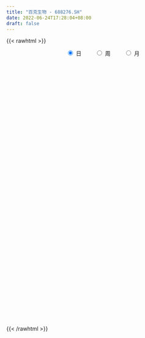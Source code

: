 ```yaml
---
title: "百克生物 - 688276.SH"
date: 2022-06-24T17:28:04+08:00
draft: false
---
```

{{< rawhtml >}}
    <div style="text-align: center">
        <label style="padding: 1rem;"><input style="margin-right: .5rem" type="radio" name="period" value="D" checked onclick="period_change(this)">日</label>
        <label style="padding: 1rem;"><input style="margin-right: .5rem" type="radio" name="period" value="W" onclick="period_change(this)">周</label>
        <label style="padding: 1rem;"><input style="margin-right: .5rem" type="radio" name="period" value="M" onclick="period_change(this)">月</label>
    </div>
    <div id="chart" style="height: 700px;"></div> 
    <script type="text/javascript">
        const D_v = [207761.61,103173.17,51228.59,49505.04,24449.91,21661.77,33142.34,27425.76,19321.59,14333.62,13793.31,13835.79,25816.88,24213.06,12876.82,10328.19,7645.28,7571.08,12634.17,14945.52,12043.13,16691.61,14083.29,11111.47,19285.52,17592.67,10675.66,12221.89,9344.78,27330.89,12806.73,6476.22,8851.73,4642.43,5265.2,5648.97,17218.19,7950.07,7808.21,12039.36,13922.9,15813.57,8059.63,8454.41,6798.76,9823.54,13801.17,8086.82,8380.32,3467.8,7817.47,20322.39,8074.68,7268.54,11537.67,8268.6,11498.23,10374.38,18138.06,11348.06,6449.45,7006.86,7977.11,3750.51,7530.0,8042.67,5728.64,12489.19,9773.07,9553.59,4419.19,4944.52,7289.68,15280.38,4249.83,3547.24,7276.37,5207.59,6344.09,10072.22,10651.57,7963.58,15852.82,9793.09,21305.57,15732.84,6557.85,18174.09,9276.92,10336.54,9725.27,18430.97,8081.88,7345.73,16525.16,13790.74,9165.84,6716.07,5205.96,26633.25,14359.49,7280.72,10641.22,13087.4,9414.05,10611.27,14169.03,8936.43,6034.57,14791.8,9798.75,11700.11,9910.78,4411.19,3090.4,3834.38,9173.99,8946.52,5765.78,4770.79,3287.75,2855.09,5857.5,5590.6,13391.43,7589.15,9215.15,4656.45,7871.49,6788.06,6757.89,5932.89,8239.84,8865.32,6724.93,8199.77,6040.6,9537.79,6355.79,5940.39,7948.58,10270.95,10584.86,5790.51,6818.23,4054.54,4713.79,4075.49,8291.59,5825.16,4817.92,6055.32,8147.66,4660.66,4792.03,4505.66,3987.5,3941.14,6576.99,4248.82,6944.6,10233.17,13828.88,8561.74,4237.13,6436.86,6547.82,17525.81,11533.93,8868.56,7685.53,11832.82,14268.71,8946.67,9468.41,9701.79,20969.6,11867.29,20541.15,14512.43,11510.6,21342.86,8332.09,6606.55,4617.54,7115.2,7681.62,6715.08,5908.06,10772.68,8467.55,4842.77,6714.81,10689.61,6624.85,2833.54,3659.9,3046.97,3414.43,4711.89,5698.32,10778.12,8224.76,6645.42,10588.91,7439.2,10105.82,5434.16,2883.12,3248.98,6849.99,4052.41,8401.42,3907.42,3121.99,2601.79,3223.88,24149.16,43083.27,32823.5,15377.24,18182.54,8337.9,16275.12,10045.27,9073.8,11342.55,27369.43,13070.66,10587.66,8988.81,9472.43,6884.16,10960.67,18315.65,33760.25,20473.25,25669.42,24265.87,14591.75,15276.64,14470.56]
const D_histogram = [0.0,-0.6828490028,-1.5559546432,-1.7395632829,-1.8552192453,-1.9122488996,-2.2583129341,-2.2555374675,-1.7266251016,-1.5011901419,-1.4526670926,-1.2538856693,-0.579838227,0.2272574256,0.6773338197,0.8063859702,0.6949908216,0.6400836282,0.4133176759,0.051488796,-0.4086916045,-0.9207781642,-1.4862332133,-1.8447016761,-1.4097096544,-1.0145432136,-0.7074139686,-0.2427617323,-0.0554551758,-0.270570631,-0.2314361194,-0.1448712188,0.163772851,0.3933951205,0.5152437092,0.6851480849,0.4190465181,0.2225965873,0.2168018171,0.1816204876,-0.1392218191,0.0998032842,0.3438566658,0.5532335621,0.69545391,0.9511909012,1.1642246109,1.1643639563,1.0494639418,0.9094868048,0.9728459153,1.3770081316,1.5926532309,1.4907719539,1.7036319734,1.905356823,2.1387917577,2.1452465857,2.0412211015,1.5368976781,1.178581338,0.6579280004,0.3944471403,0.2342324772,0.1753258687,0.1800528582,-0.0057376091,0.4295240439,0.4586974712,0.4120100476,0.2312145138,0.0199855954,-0.397125719,-0.9881560601,-1.3167268649,-1.4765222215,-1.6694000541,-1.7816672672,-1.8653721247,-1.9257260269,-1.9511274994,-1.9660736341,-2.1051336088,-2.0373965306,-1.8306540203,-1.6098213218,-1.3076542164,-1.2137041533,-0.9977867601,-0.9097492473,-0.6778532289,-0.207494911,0.0964961952,0.3789732848,0.8448069535,1.2913678653,1.697581707,1.8172178979,1.8323351046,1.4566084333,1.3660168925,1.2253962907,1.3068859698,1.3020831787,1.1881475139,1.0977806982,1.18651836,1.0406491769,0.9074465686,0.9702542656,0.8249434501,0.593853978,0.5131282058,0.3995217087,0.298430832,0.220652673,-0.0686827683,-0.2551232916,-0.4720154211,-0.6304543479,-0.7986729205,-0.7415734361,-0.809395317,-0.9571353219,-1.0997296371,-1.0191570838,-0.7897597392,-0.6285551276,-0.4807343392,-0.3588045942,-0.3084546016,-0.2538516796,-0.3079951049,-0.1325589328,-0.0895172536,0.1416294355,0.1993536163,0.2342442937,0.210978975,0.1271124584,-0.0455141995,-0.3335439606,-0.7067648895,-0.9054370434,-1.0798680354,-1.0717848387,-1.1291665462,-1.032460283,-0.8540163374,-0.7485349713,-0.5841185528,-0.5157712391,-0.5553560525,-0.4856657164,-0.3098250577,-0.1774332226,-0.0545593487,0.1160205558,0.2511356171,0.2600019858,0.4203388525,0.4326786827,0.6467377611,0.7562787694,0.8075219058,0.7883421845,0.7791146126,0.9031063243,0.8493211408,0.6690381611,0.4588761533,0.4001400538,0.3612624502,0.2415962626,-0.0570012858,-0.3243313226,-0.1259029826,0.1054498128,0.4548371634,0.6622957538,0.8079782705,0.9029095701,0.8792245413,0.7887270698,0.6880171607,0.6560933268,0.6061964455,0.5373339661,0.4615221159,0.384276815,0.1095572488,-0.131194067,-0.3013590735,-0.6391220533,-0.7468719778,-0.8198897989,-0.7901369575,-0.7365715718,-0.7304750925,-0.8300052643,-0.9171551051,-1.1098634818,-1.1148714395,-1.0581411187,-1.0034817488,-0.704362425,-0.294175055,-0.0783498998,0.079822292,0.2597555147,0.3762951508,0.4716611274,0.4749294745,0.4575096175,0.4180587426,0.373572612,0.321029303,0.6789970887,1.2739524411,1.1741468938,1.0785855249,0.8069933299,0.6084977731,0.5548192544,0.4709287065,0.3471754711,0.3496374149,0.6408809249,0.7192365695,0.6667077027,0.5314625181,0.42874654,0.3348721636,0.1913469131,0.2784216476,0.5775849413,0.6940155013,0.9141419699,1.0535375531,1.0388120437,0.9443978144,0.8519727168]
const D_fast = [0.0,-0.8535612536,-2.1156555547,-2.7341550152,-3.3136157888,-3.848707668,-4.7593499361,-5.3204588364,-5.2232027459,-5.3730653217,-5.6877090455,-5.8023990395,-5.273311154,-4.409401145,-3.7899912959,-3.4593426529,-3.3969900961,-3.2918763824,-3.4153129158,-3.7642695967,-4.3266228984,-5.0689039991,-6.0059173515,-6.8255612333,-6.7429966252,-6.6014659878,-6.471190235,-6.0672284317,-5.8937856692,-6.1765437822,-6.1952683005,-6.1449212045,-5.7953339219,-5.4673628723,-5.2167033563,-4.8755119594,-5.0368518967,-5.1776526806,-5.1292469965,-5.1190232041,-5.4746709656,-5.2106950413,-4.8806774932,-4.5329922064,-4.216908381,-3.7233736644,-3.219283802,-2.9280534676,-2.7805874966,-2.6931929325,-2.3866223431,-1.6382080939,-1.0243996868,-0.7535879754,-0.1148199625,0.5632440928,1.3313769669,1.8741434414,2.2804232325,2.1603242287,2.096653223,1.7404818856,1.5756128106,1.4739562668,1.4588811254,1.5086213295,1.32139646,1.8640391239,2.007886919,2.0642020073,1.941210102,1.7349775825,1.2185848383,0.3805154821,-0.2772370388,-0.8061629508,-1.416390797,-1.9740748269,-2.5241227156,-3.0659081245,-3.5790914719,-4.0855560151,-4.750899392,-5.1925114464,-5.4434324412,-5.6250550732,-5.6498015218,-5.8592774971,-5.8928067939,-6.0322065929,-5.9697738817,-5.5512892916,-5.2231741366,-4.8459537258,-4.1689183187,-3.3995154406,-2.5689061721,-1.9949655068,-1.5217645239,-1.5333390869,-1.2824264045,-1.1166979337,-0.7084867621,-0.3877687586,-0.2046675449,-0.0205891861,0.3647780658,0.479071177,0.5727302107,0.8781014741,0.9390265212,0.8564005436,0.9039568228,0.8902307529,0.8637475842,0.8411325935,0.5346264601,0.2844051139,-0.0504908709,-0.3665433847,-0.7344301874,-0.862724062,-1.1328947722,-1.5199186075,-1.937445332,-2.1116620497,-2.0797046399,-2.0756388101,-2.0480016066,-2.0157730101,-2.0425366679,-2.0513966658,-2.1825388673,-2.0402424284,-2.0195800626,-1.7530260146,-1.6454634298,-1.552011679,-1.5225322539,-1.5746206559,-1.7586258637,-2.1300416149,-2.6799537663,-3.1049851809,-3.5493831819,-3.8092461947,-4.1489195388,-4.3103283464,-4.3453884851,-4.4270408618,-4.4086540816,-4.4692495776,-4.6476734041,-4.6993994972,-4.6010151029,-4.5129815734,-4.4037475367,-4.2041624933,-4.0062635277,-3.9323966626,-3.6669750827,-3.5464655818,-3.1707220631,-2.8721113625,-2.6189877497,-2.4410819248,-2.2555308435,-1.9057625508,-1.7472174491,-1.7602408886,-1.8556838581,-1.814384944,-1.7629469351,-1.822214057,-2.1350619269,-2.4834747944,-2.3165222,-2.0588069515,-1.59571031,-1.2226777811,-0.8750006968,-0.5543420046,-0.3582208982,-0.2515366022,-0.1802422211,-0.0481427233,0.0535095068,0.1189805189,0.1585491977,0.1773731005,-0.0699571535,-0.343506986,-0.5890117609,-1.086555254,-1.381023173,-1.6590134438,-1.8267948418,-1.9573723491,-2.1338946429,-2.4409261307,-2.7573647478,-3.2275389949,-3.5112648125,-3.7190697714,-3.9152808387,-3.7922521212,-3.4556085149,-3.2593708346,-3.0812430699,-2.8363709685,-2.6257575447,-2.4124762863,-2.2904755705,-2.1935180232,-2.1284542124,-2.0795471901,-2.0518331733,-1.5241161154,-0.6106726528,-0.4169414766,-0.2428564642,-0.3127003267,-0.3590714404,-0.2740451454,-0.2402035167,-0.2771628843,-0.1872915868,0.2641721545,0.5223369414,0.6364850003,0.6341054452,0.6385761021,0.6284197667,0.5327312444,0.6894113908,1.1329709198,1.4229053552,1.8715673162,2.2743472877,2.5193247892,2.6610100136,2.7815780952]
const D_slow = [0.0,-0.1707122507,-0.5597009115,-0.9945917322,-1.4583965436,-1.9364587685,-2.501037002,-3.0649213689,-3.4965776443,-3.8718751798,-4.2350419529,-4.5485133702,-4.693472927,-4.6366585706,-4.4673251156,-4.2657286231,-4.0919809177,-3.9319600106,-3.8286305917,-3.8157583927,-3.9179312938,-4.1481258349,-4.5196841382,-4.9808595572,-5.3332869708,-5.5869227742,-5.7637762664,-5.8244666995,-5.8383304934,-5.9059731512,-5.963832181,-6.0000499857,-5.959106773,-5.8607579928,-5.7319470655,-5.5606600443,-5.4558984148,-5.4002492679,-5.3460488137,-5.3006436918,-5.3354491465,-5.3104983255,-5.224534159,-5.0862257685,-4.912362291,-4.6745645657,-4.3835084129,-4.0924174239,-3.8300514384,-3.6026797372,-3.3594682584,-3.0152162255,-2.6170529178,-2.2443599293,-1.8184519359,-1.3421127302,-0.8074147908,-0.2711031443,0.239202131,0.6234265506,0.9180718851,1.0825538852,1.1811656702,1.2397237896,1.2835552567,1.3285684713,1.327134069,1.43451508,1.5491894478,1.6521919597,1.7099955882,1.714991987,1.6157105573,1.3686715422,1.039489826,0.6703592707,0.2530092571,-0.1924075597,-0.6587505909,-1.1401820976,-1.6279639724,-2.119482381,-2.6457657832,-3.1551149158,-3.6127784209,-4.0152337514,-4.3421473055,-4.6455733438,-4.8950200338,-5.1224573456,-5.2919206528,-5.3437943806,-5.3196703318,-5.2249270106,-5.0137252722,-4.6908833059,-4.2664878791,-3.8121834047,-3.3540996285,-2.9899475202,-2.6484432971,-2.3420942244,-2.0153727319,-1.6898519372,-1.3928150588,-1.1183698842,-0.8217402942,-0.561578,-0.3347163578,-0.0921527915,0.1140830711,0.2625465656,0.390828617,0.4907090442,0.5653167522,0.6204799205,0.6033092284,0.5395284055,0.4215245502,0.2639109633,0.0642427331,-0.1211506259,-0.3234994552,-0.5627832856,-0.8377156949,-1.0925049659,-1.2899449007,-1.4470836826,-1.5672672674,-1.6569684159,-1.7340820663,-1.7975449862,-1.8745437624,-1.9076834956,-1.930062809,-1.8946554501,-1.8448170461,-1.7862559727,-1.7335112289,-1.7017331143,-1.7131116642,-1.7964976543,-1.9731888767,-2.1995481376,-2.4695151464,-2.7374613561,-3.0197529926,-3.2778680634,-3.4913721477,-3.6785058905,-3.8245355287,-3.9534783385,-4.0923173516,-4.2137337807,-4.2911900452,-4.3355483508,-4.349188188,-4.3201830491,-4.2573991448,-4.1923986483,-4.0873139352,-3.9791442645,-3.8174598242,-3.6283901319,-3.4265096555,-3.2294241093,-3.0346454562,-2.8088688751,-2.5965385899,-2.4292790496,-2.3145600113,-2.2145249979,-2.1242093853,-2.0638103197,-2.0780606411,-2.1591434718,-2.1906192174,-2.1642567642,-2.0505474734,-1.8849735349,-1.6829789673,-1.4572515748,-1.2374454394,-1.040263672,-0.8682593818,-0.7042360501,-0.5526869387,-0.4183534472,-0.3029729182,-0.2069037145,-0.1795144023,-0.212312919,-0.2876526874,-0.4474332007,-0.6341511952,-0.8391236449,-1.0366578843,-1.2208007772,-1.4034195504,-1.6109208664,-1.8402096427,-2.1176755132,-2.396393373,-2.6609286527,-2.9117990899,-3.0878896962,-3.1614334599,-3.1810209349,-3.1610653619,-3.0961264832,-3.0020526955,-2.8841374137,-2.765405045,-2.6510276407,-2.546512955,-2.453119802,-2.3728624763,-2.2031132041,-1.8846250938,-1.5910883704,-1.3214419892,-1.1196936567,-0.9675692134,-0.8288643998,-0.7111322232,-0.6243383554,-0.5369290017,-0.3767087705,-0.1968996281,-0.0302227024,0.1026429271,0.2098295621,0.293547603,0.3413843313,0.4109897432,0.5553859785,0.7288898539,0.9574253463,1.2208097346,1.4805127455,1.7166121991,1.9296053783]
const D_data = [['2021-06-25', 120.0, 118.5, 110.0, 135.88],['2021-06-28', 108.55, 107.8, 103.0, 115.86],['2021-06-29', 109.0, 100.24, 100.24, 110.26],['2021-06-30', 100.05, 104.58, 100.01, 110.24],['2021-07-01', 103.01, 103.0, 98.8, 106.59],['2021-07-02', 103.03, 101.51, 100.0, 107.0],['2021-07-05', 101.32, 94.8, 90.5, 102.48],['2021-07-06', 94.65, 96.03, 91.81, 99.5],['2021-07-07', 96.88, 102.0, 94.01, 102.91],['2021-07-08', 100.07, 98.42, 98.3, 104.65],['2021-07-09', 97.0, 95.18, 95.0, 99.33],['2021-07-12', 94.99, 96.02, 91.81, 98.46],['2021-07-13', 95.56, 102.95, 94.11, 104.6],['2021-07-14', 102.6, 107.83, 101.28, 109.5],['2021-07-15', 107.79, 106.48, 102.98, 109.8],['2021-07-16', 104.62, 104.0, 101.74, 106.29],['2021-07-19', 104.18, 101.04, 101.0, 105.99],['2021-07-20', 101.98, 101.26, 100.05, 103.86],['2021-07-21', 101.34, 98.21, 95.65, 101.99],['2021-07-22', 98.08, 94.56, 93.38, 98.08],['2021-07-23', 93.17, 90.4, 89.2, 95.33],['2021-07-26', 89.87, 86.0, 83.0, 92.2],['2021-07-27', 85.7, 80.82, 80.0, 87.42],['2021-07-28', 80.0, 78.89, 77.0, 81.63],['2021-07-29', 80.47, 87.0, 80.47, 89.97],['2021-07-30', 87.33, 87.0, 81.47, 88.0],['2021-08-02', 86.92, 86.3, 84.1, 88.5],['2021-08-03', 85.0, 89.16, 85.0, 93.5],['2021-08-04', 87.4, 86.5, 85.16, 88.45],['2021-08-05', 84.2, 80.41, 79.31, 85.9],['2021-08-06', 80.21, 82.07, 78.11, 82.75],['2021-08-09', 82.27, 82.0, 80.15, 82.3],['2021-08-10', 82.78, 85.01, 82.3, 85.63],['2021-08-11', 84.01, 84.86, 82.58, 85.16],['2021-08-12', 85.18, 84.0, 83.0, 85.66],['2021-08-13', 84.05, 85.07, 83.35, 85.6],['2021-08-16', 85.38, 79.0, 78.87, 85.86],['2021-08-17', 79.6, 78.1, 78.1, 80.77],['2021-08-18', 79.43, 79.35, 77.1, 79.6],['2021-08-19', 79.01, 78.27, 77.75, 79.68],['2021-08-20', 78.74, 72.98, 72.5, 78.74],['2021-08-23', 72.87, 79.0, 72.6, 79.89],['2021-08-24', 79.38, 79.8, 78.0, 80.28],['2021-08-25', 79.02, 80.22, 77.03, 80.95],['2021-08-26', 79.01, 80.12, 78.15, 80.8],['2021-08-27', 79.0, 82.6, 78.87, 83.28],['2021-08-30', 82.6, 83.54, 82.58, 87.8],['2021-08-31', 83.49, 81.78, 81.0, 87.5],['2021-09-01', 81.78, 80.35, 77.07, 82.66],['2021-09-02', 78.73, 79.6, 78.73, 80.66],['2021-09-03', 79.24, 82.2, 78.14, 82.99],['2021-09-06', 82.2, 88.23, 81.5, 89.22],['2021-09-07', 87.8, 88.34, 87.66, 90.43],['2021-09-08', 88.36, 85.56, 85.05, 88.93],['2021-09-09', 85.42, 90.8, 84.55, 91.99],['2021-09-10', 89.82, 93.01, 89.82, 95.02],['2021-09-13', 92.36, 96.06, 92.36, 96.47],['2021-09-14', 96.06, 95.51, 93.36, 96.68],['2021-09-15', 95.5, 95.54, 93.82, 103.2],['2021-09-16', 95.43, 90.37, 88.89, 95.43],['2021-09-17', 91.08, 91.06, 87.11, 92.35],['2021-09-22', 90.05, 87.52, 86.9, 91.5],['2021-09-23', 87.45, 89.2, 87.45, 93.0],['2021-09-24', 89.0, 89.77, 87.89, 89.98],['2021-09-27', 90.53, 90.79, 88.17, 92.89],['2021-09-28', 89.9, 91.77, 89.0, 94.89],['2021-09-29', 91.0, 89.15, 89.0, 92.53],['2021-09-30', 89.61, 97.98, 89.61, 99.51],['2021-10-08', 96.01, 94.72, 93.66, 103.18],['2021-10-11', 95.36, 94.3, 92.72, 96.57],['2021-10-12', 94.2, 92.5, 92.25, 94.34],['2021-10-13', 92.01, 91.4, 90.1, 93.49],['2021-10-14', 91.68, 87.2, 87.0, 91.98],['2021-10-15', 87.77, 81.94, 80.66, 87.77],['2021-10-18', 80.86, 81.98, 79.09, 82.68],['2021-10-19', 81.5, 81.77, 80.58, 83.02],['2021-10-20', 83.5, 79.2, 78.68, 83.5],['2021-10-21', 79.96, 78.0, 77.38, 79.96],['2021-10-22', 78.43, 76.3, 76.0, 78.9],['2021-10-25', 76.2, 74.55, 73.68, 76.97],['2021-10-26', 75.0, 73.0, 72.63, 75.49],['2021-10-27', 73.49, 71.18, 70.51, 73.49],['2021-10-28', 71.13, 67.23, 65.58, 71.13],['2021-10-29', 66.99, 67.55, 65.68, 68.0],['2021-11-01', 67.54, 68.0, 64.66, 68.58],['2021-11-02', 68.49, 67.41, 66.51, 69.16],['2021-11-03', 67.77, 68.08, 67.01, 70.0],['2021-11-04', 67.87, 64.89, 64.05, 68.8],['2021-11-05', 64.9, 65.69, 64.14, 66.59],['2021-11-08', 65.69, 63.43, 62.6, 65.71],['2021-11-09', 63.43, 64.72, 63.43, 65.69],['2021-11-10', 64.93, 68.5, 63.78, 68.88],['2021-11-11', 68.48, 67.71, 67.5, 68.93],['2021-11-12', 67.71, 68.47, 66.2, 69.0],['2021-11-15', 69.98, 72.56, 68.19, 73.8],['2021-11-16', 72.56, 74.96, 72.56, 76.8],['2021-11-17', 75.27, 77.33, 75.07, 77.53],['2021-11-18', 77.0, 76.0, 75.69, 79.0],['2021-11-19', 76.44, 76.01, 75.05, 76.9],['2021-11-22', 75.88, 71.0, 70.98, 76.96],['2021-11-23', 70.87, 74.04, 70.51, 75.56],['2021-11-24', 74.8, 73.47, 72.69, 75.0],['2021-11-25', 73.12, 76.8, 73.0, 77.6],['2021-11-26', 75.0, 76.71, 74.01, 78.0],['2021-11-29', 75.98, 75.8, 75.01, 79.78],['2021-11-30', 75.4, 76.28, 74.24, 76.88],['2021-12-01', 78.0, 79.3, 75.31, 79.88],['2021-12-02', 79.32, 77.0, 76.73, 79.32],['2021-12-03', 75.77, 77.12, 75.51, 77.64],['2021-12-06', 77.84, 80.11, 77.5, 83.0],['2021-12-07', 80.5, 78.0, 77.35, 82.19],['2021-12-08', 78.0, 76.5, 76.2, 79.54],['2021-12-09', 76.9, 78.03, 76.38, 78.5],['2021-12-10', 78.08, 77.52, 77.1, 78.87],['2021-12-13', 77.55, 77.45, 76.53, 78.6],['2021-12-14', 77.46, 77.55, 76.4, 78.58],['2021-12-15', 78.78, 74.05, 73.5, 78.78],['2021-12-16', 74.61, 74.0, 71.0, 75.2],['2021-12-17', 74.5, 72.3, 71.78, 74.72],['2021-12-20', 71.6, 71.62, 70.27, 72.6],['2021-12-21', 70.95, 70.06, 70.0, 71.78],['2021-12-22', 70.71, 71.96, 70.15, 72.3],['2021-12-23', 71.51, 69.71, 69.1, 72.3],['2021-12-24', 69.75, 67.35, 67.03, 69.9],['2021-12-27', 66.1, 65.7, 64.88, 67.76],['2021-12-28', 65.31, 67.34, 65.0, 68.7],['2021-12-29', 64.91, 69.15, 64.91, 71.17],['2021-12-30', 69.98, 68.59, 68.07, 69.98],['2021-12-31', 68.45, 68.6, 68.27, 70.86],['2022-01-04', 67.99, 68.44, 67.9, 70.2],['2022-01-05', 68.06, 67.5, 66.8, 68.11],['2022-01-06', 67.48, 67.36, 65.84, 67.61],['2022-01-07', 66.81, 65.51, 65.37, 67.22],['2022-01-10', 65.88, 68.27, 65.23, 68.8],['2022-01-11', 67.52, 66.84, 66.0, 68.13],['2022-01-12', 67.97, 69.69, 67.16, 69.7],['2022-01-13', 70.6, 68.17, 67.85, 70.6],['2022-01-14', 67.62, 68.05, 65.52, 68.68],['2022-01-17', 67.41, 67.28, 66.2, 68.35],['2022-01-18', 67.66, 66.12, 65.67, 67.66],['2022-01-19', 65.51, 64.1, 64.0, 66.6],['2022-01-20', 64.1, 61.0, 60.0, 64.1],['2022-01-21', 61.0, 57.45, 56.31, 61.0],['2022-01-24', 57.28, 57.14, 55.98, 58.85],['2022-01-25', 57.0, 55.3, 54.72, 57.7],['2022-01-26', 55.3, 55.9, 54.34, 56.19],['2022-01-27', 55.55, 53.65, 53.54, 56.2],['2022-01-28', 54.87, 54.37, 53.48, 55.19],['2022-02-07', 54.5, 54.9, 52.02, 55.29],['2022-02-08', 54.9, 53.6, 52.7, 54.91],['2022-02-09', 53.6, 54.0, 52.68, 54.3],['2022-02-10', 54.33, 52.43, 52.25, 54.33],['2022-02-11', 52.0, 50.15, 49.65, 52.25],['2022-02-14', 50.0, 50.59, 49.03, 51.7],['2022-02-15', 50.97, 51.66, 50.12, 51.8],['2022-02-16', 51.66, 51.14, 51.01, 52.2],['2022-02-17', 51.0, 51.0, 50.61, 51.47],['2022-02-18', 51.48, 51.8, 50.18, 51.8],['2022-02-21', 50.97, 51.72, 50.3, 53.12],['2022-02-22', 51.0, 50.13, 50.05, 51.88],['2022-02-23', 50.13, 52.17, 50.13, 52.8],['2022-02-24', 52.95, 50.55, 50.09, 52.95],['2022-02-25', 50.62, 53.57, 50.62, 54.97],['2022-02-28', 53.33, 53.17, 52.98, 54.66],['2022-03-01', 53.1, 53.0, 52.3, 54.01],['2022-03-02', 53.2, 52.37, 51.3, 53.2],['2022-03-03', 52.88, 52.6, 51.85, 52.89],['2022-03-04', 52.08, 54.84, 52.08, 56.98],['2022-03-07', 54.99, 53.12, 52.5, 55.29],['2022-03-08', 53.08, 51.15, 51.0, 54.2],['2022-03-09', 51.5, 49.83, 48.85, 51.5],['2022-03-10', 51.1, 51.02, 49.74, 51.75],['2022-03-11', 50.96, 51.0, 49.48, 52.97],['2022-03-14', 51.0, 49.5, 49.08, 51.01],['2022-03-15', 49.93, 45.9, 45.71, 49.93],['2022-03-16', 45.96, 44.3, 42.63, 46.32],['2022-03-17', 44.31, 49.46, 44.31, 50.0],['2022-03-18', 49.75, 50.72, 48.26, 50.98],['2022-03-21', 50.2, 53.7, 50.15, 57.27],['2022-03-22', 54.77, 53.6, 53.03, 55.55],['2022-03-23', 53.2, 54.12, 52.66, 55.45],['2022-03-24', 54.12, 54.6, 53.05, 56.2],['2022-03-25', 54.32, 53.83, 53.7, 55.98],['2022-03-28', 53.83, 53.19, 52.18, 54.99],['2022-03-29', 53.8, 53.0, 52.3, 53.95],['2022-03-30', 53.84, 53.93, 52.53, 55.42],['2022-03-31', 53.0, 53.9, 53.0, 55.32],['2022-04-01', 53.21, 53.73, 51.91, 54.5],['2022-04-06', 53.51, 53.6, 52.2, 54.42],['2022-04-07', 55.97, 53.47, 52.88, 56.47],['2022-04-08', 52.95, 50.21, 50.2, 53.47],['2022-04-11', 49.82, 49.2, 48.99, 50.96],['2022-04-12', 48.99, 48.76, 46.7, 49.58],['2022-04-13', 47.9, 44.85, 44.8, 48.66],['2022-04-14', 44.7, 45.89, 44.32, 46.22],['2022-04-15', 45.89, 45.1, 44.54, 45.89],['2022-04-18', 45.01, 45.49, 43.9, 46.34],['2022-04-19', 45.29, 45.24, 44.8, 46.22],['2022-04-20', 44.89, 44.03, 43.91, 45.08],['2022-04-21', 44.05, 41.61, 41.6, 44.05],['2022-04-22', 41.22, 40.31, 40.0, 41.78],['2022-04-25', 39.5, 37.13, 36.64, 40.3],['2022-04-26', 37.23, 37.73, 37.0, 38.88],['2022-04-27', 37.16, 37.41, 35.8, 37.54],['2022-04-28', 36.9, 36.46, 34.85, 36.96],['2022-04-29', 36.46, 39.37, 36.46, 39.8],['2022-05-05', 39.2, 41.84, 39.0, 42.77],['2022-05-06', 41.09, 40.5, 40.11, 41.22],['2022-05-09', 41.6, 40.34, 39.2, 41.6],['2022-05-10', 40.2, 41.22, 39.58, 41.35],['2022-05-11', 41.2, 41.05, 40.83, 43.97],['2022-05-12', 41.05, 41.28, 41.0, 41.94],['2022-05-13', 41.83, 40.37, 39.99, 41.84],['2022-05-16', 40.45, 40.06, 40.01, 41.55],['2022-05-17', 40.06, 39.61, 39.05, 40.64],['2022-05-18', 39.61, 39.28, 38.96, 39.66],['2022-05-19', 39.0, 38.85, 38.51, 39.5],['2022-05-20', 42.59, 44.9, 41.32, 46.5],['2022-05-23', 45.83, 50.95, 45.83, 52.84],['2022-05-24', 48.1, 44.32, 44.28, 48.11],['2022-05-25', 43.6, 44.54, 42.5, 45.76],['2022-05-26', 44.43, 41.92, 41.6, 44.99],['2022-05-27', 42.2, 41.98, 41.55, 42.5],['2022-05-30', 42.3, 43.45, 40.22, 43.7],['2022-05-31', 42.96, 43.0, 42.26, 43.45],['2022-06-01', 42.87, 42.17, 42.08, 43.8],['2022-06-02', 42.19, 43.62, 41.7, 43.69],['2022-06-06', 44.05, 48.37, 44.05, 48.75],['2022-06-07', 48.1, 47.21, 46.6, 48.6],['2022-06-08', 47.8, 46.18, 45.88, 47.98],['2022-06-09', 46.98, 45.12, 45.08, 47.36],['2022-06-10', 44.88, 45.29, 44.35, 45.88],['2022-06-13', 45.2, 45.21, 44.18, 45.88],['2022-06-14', 44.99, 44.2, 43.3, 44.99],['2022-06-15', 45.49, 47.18, 44.67, 47.25],['2022-06-16', 47.2, 51.3, 46.77, 53.48],['2022-06-17', 50.74, 50.74, 48.48, 52.44],['2022-06-20', 51.85, 53.72, 49.27, 54.59],['2022-06-21', 53.5, 54.63, 52.8, 58.0],['2022-06-22', 55.3, 54.07, 53.61, 55.95],['2022-06-23', 54.4, 53.8, 52.05, 54.4],['2022-06-24', 53.33, 54.3, 53.33, 55.3]]
const W_v = [207761.61,250018.48,108016.62,87070.74,54839.18,78764.56,72379.95,30884.55,58938.73,48949.91,41553.58,55471.88,57808.18,18734.48,33790.5,9773.07,41487.36,26625.12,54333.28,71047.27,53920.39,51403.77,72002.08,49165.35,50612.63,30811.07,22361.73,42723.67,27718.68,39368.41,41100.57,25452.56,33137.65,21886.99,41832.46,43309.36,54189.55,60953.76,76239.13,32735.99,25148.29,31705.58,20531.51,43676.41,15539.98,25435.92,37004.24,117804.45,46736.74,69488.99,90393.98,94274.24]
const W_histogram = [0.0,-1.0842621083,-2.10851234,-2.0698120675,-2.7929782465,-3.2984520579,-3.7311059246,-3.5808592108,-4.0279849314,-3.4314309777,-2.8436232339,-1.5702340943,-0.7446234897,-0.1991348624,0.748904996,1.1658628415,0.617889754,-0.0519078698,-0.9613054806,-1.5313128825,-1.5591122148,-0.9382831346,-0.3778255011,0.0977663822,0.4943737389,0.4609022631,0.175800617,0.1431963849,-0.0067332265,0.1369682388,-0.3816973746,-0.8075537348,-1.2238265175,-1.2348717576,-0.9808765726,-0.6037472469,-0.4939417698,-0.3291292102,0.0786130088,0.4122104351,0.4626516924,0.2304473721,-0.1468447699,-0.3492641756,-0.2985669705,-0.1716085706,0.2942749436,0.4720554623,0.7498716935,1.0760302058,1.6541692341,2.2355521941]
const W_fast = [0.0,-1.3553276353,-2.9067059521,-3.3854586965,-4.806869437,-6.136956263,-7.5023866108,-8.2473546997,-9.7014766531,-9.9627804439,-10.0858785086,-9.2050478925,-8.5655931603,-8.0698882486,-6.9346221412,-6.2261985854,-6.6196992344,-7.3024738257,-8.4521978066,-9.4050334291,-9.8226108152,-9.4363525186,-8.9703512603,-8.4703177815,-7.9501169901,-7.8683629001,-8.1095143919,-8.1063195278,-8.2579324459,-8.0799889208,-8.6940788778,-9.3218236718,-10.0440530839,-10.3638162633,-10.3550402214,-10.1288477075,-10.1425276728,-10.0599974157,-9.6326019446,-9.1959519095,-9.0298477292,-9.2044402064,-9.6184435408,-9.9081789904,-9.932123528,-9.8480672708,-9.3086150206,-9.0128206363,-8.5475364818,-7.952370418,-6.9606890811,-5.8204180727]
const W_slow = [0.0,-0.2710655271,-0.7981936121,-1.3156466289,-2.0138911906,-2.838504205,-3.7712806862,-4.6664954889,-5.6734917217,-6.5313494662,-7.2422552746,-7.6348137982,-7.8209696706,-7.8707533862,-7.6835271372,-7.3920614269,-7.2375889884,-7.2505659558,-7.490892326,-7.8737205466,-8.2634986003,-8.498069384,-8.5925257592,-8.5680841637,-8.444490729,-8.3292651632,-8.2853150089,-8.2495159127,-8.2511992193,-8.2169571596,-8.3123815033,-8.514269937,-8.8202265663,-9.1289445057,-9.3741636489,-9.5251004606,-9.648585903,-9.7308682056,-9.7112149534,-9.6081623446,-9.4924994215,-9.4348875785,-9.471598771,-9.5589148148,-9.6335565575,-9.6764587001,-9.6028899642,-9.4848760986,-9.2974081753,-9.0284006238,-8.6148583153,-8.0559702668]
const W_data = [['2021-06-25', 120.0, 118.5, 110.0, 135.88],['2021-07-02', 108.55, 101.51, 98.8, 115.86],['2021-07-09', 101.32, 95.18, 90.5, 104.65],['2021-07-16', 94.99, 104.0, 91.81, 109.8],['2021-07-23', 104.18, 90.4, 89.2, 105.99],['2021-07-30', 89.87, 87.0, 77.0, 92.2],['2021-08-06', 86.92, 82.07, 78.11, 93.5],['2021-08-13', 82.27, 85.07, 80.15, 85.66],['2021-08-20', 85.38, 72.98, 72.5, 85.86],['2021-08-27', 72.87, 82.6, 72.6, 83.28],['2021-09-03', 82.6, 82.2, 77.07, 87.8],['2021-09-10', 82.2, 93.01, 81.5, 95.02],['2021-09-17', 92.36, 91.06, 87.11, 103.2],['2021-09-24', 90.05, 89.77, 86.9, 93.0],['2021-09-30', 90.53, 97.98, 88.17, 99.51],['2021-10-08', 96.01, 94.72, 93.66, 103.18],['2021-10-15', 95.36, 81.94, 80.66, 96.57],['2021-10-22', 80.86, 76.3, 76.0, 83.5],['2021-10-29', 76.2, 67.55, 65.58, 76.97],['2021-11-05', 67.54, 65.69, 64.05, 70.0],['2021-11-12', 65.69, 68.47, 62.6, 69.0],['2021-11-19', 69.98, 76.01, 68.19, 79.0],['2021-11-26', 75.88, 76.71, 70.51, 78.0],['2021-12-03', 75.98, 77.12, 74.24, 79.88],['2021-12-10', 77.84, 77.52, 76.2, 83.0],['2021-12-17', 77.55, 72.3, 71.0, 78.78],['2021-12-24', 71.6, 67.35, 67.03, 72.6],['2021-12-31', 66.1, 68.6, 64.88, 71.17],['2022-01-07', 67.99, 65.51, 65.37, 70.2],['2022-01-14', 65.88, 68.05, 65.23, 70.6],['2022-01-21', 67.41, 57.45, 56.31, 68.35],['2022-01-28', 57.28, 54.37, 53.48, 58.85],['2022-02-11', 54.5, 50.15, 49.65, 55.29],['2022-02-18', 50.0, 51.8, 49.03, 52.2],['2022-02-25', 50.97, 53.57, 50.05, 54.97],['2022-03-04', 53.33, 54.84, 51.3, 56.98],['2022-03-11', 54.99, 51.0, 48.85, 55.29],['2022-03-18', 51.0, 50.72, 42.63, 51.01],['2022-03-25', 50.2, 53.83, 50.15, 57.27],['2022-04-01', 53.83, 53.73, 51.91, 55.42],['2022-04-08', 53.51, 50.21, 50.2, 56.47],['2022-04-15', 49.82, 45.1, 44.32, 50.96],['2022-04-22', 45.01, 40.31, 40.0, 46.34],['2022-04-29', 39.5, 39.37, 34.85, 40.3],['2022-05-06', 39.2, 40.5, 39.0, 42.77],['2022-05-13', 41.6, 40.37, 39.2, 43.97],['2022-05-20', 40.45, 44.9, 38.51, 46.5],['2022-05-27', 45.83, 41.98, 41.55, 52.84],['2022-06-02', 42.3, 43.62, 40.22, 43.8],['2022-06-10', 44.05, 45.29, 44.05, 48.75],['2022-06-17', 45.2, 50.74, 43.3, 53.48],['2022-06-24', 51.85, 54.3, 49.27, 58.0]]
const M_v = [411668.41,374802.78,233041.13,185470.63,132218.83,268398.83,175649.13,133640.22,105418.84,252150.97,127776.87,222104.98,274573.56]
const M_histogram = [0.0,-1.1219145299,-2.0968673436,-1.5568452194,-3.0678443047,-3.2790827277,-3.7043570512,-4.6510540668,-5.0327964498,-4.9057857951,-5.4292329728,-5.1616314572,-3.9109981757]
const M_fast = [0.0,-1.4023931624,-2.901562812,-2.7507519926,-5.0287121541,-6.059721259,-7.4110848453,-9.5205453776,-11.160486873,-12.2599226672,-14.140678088,-15.1634844367,-14.8906006992]
const M_slow = [0.0,-0.2804786325,-0.8046954684,-1.1939067732,-1.9608678494,-2.7806385313,-3.7067277941,-4.8694913108,-6.1276904233,-7.354136872,-8.7114451152,-10.0018529795,-10.9796025235]
const M_data = [['2021-06-30', 120.0, 104.58, 100.01, 135.88],['2021-07-30', 103.01, 87.0, 77.0, 109.8],['2021-08-31', 86.92, 81.78, 72.5, 93.5],['2021-09-30', 81.78, 97.98, 77.07, 103.2],['2021-10-29', 96.01, 67.55, 65.58, 103.18],['2021-11-30', 67.54, 76.28, 62.6, 79.78],['2021-12-31', 78.0, 68.6, 64.88, 83.0],['2022-01-28', 67.99, 54.37, 53.48, 70.6],['2022-02-28', 54.5, 53.17, 49.03, 55.29],['2022-03-31', 53.1, 53.9, 42.63, 57.27],['2022-04-29', 53.21, 39.37, 34.85, 56.47],['2022-05-31', 39.2, 43.0, 38.51, 52.84],['2022-06-30', 42.87, 54.3, 41.7, 58.0]]
        const D_a = [null,null,null,null,null,null,90.5,null,null,null,null,null,null,null,109.8,null,null,null,null,null,null,null,null,77.0,null,null,null,null,null,null,null,null,null,null,null,null,85.86,null,null,null,72.5,null,null,null,null,null,null,null,null,null,null,null,null,null,null,null,null,null,103.2,null,null,null,null,null,null,null,null,null,null,null,null,null,null,null,null,null,null,null,null,null,null,null,null,null,null,null,null,null,null,62.6,null,null,null,null,null,null,null,null,null,null,null,null,null,null,null,null,null,null,null,83.0,null,null,null,null,null,null,null,null,null,null,null,null,null,null,64.88,null,null,null,null,null,null,null,null,null,null,null,70.6,null,null,null,null,null,null,null,null,null,null,null,null,null,null,null,null,49.03,null,null,null,null,null,null,null,null,null,null,null,null,null,56.98,null,null,null,null,null,null,null,42.63,null,null,null,null,null,56.2,null,null,null,null,null,null,null,null,null,null,null,null,null,null,null,null,null,null,null,null,null,null,34.85,null,null,null,null,null,43.97,null,null,null,null,null,38.51,null,null,null,null,null,null,null,null,null,null,48.75,null,null,null,null,null,43.3,null,null,null,null,58.0,null,null,null]
const W_a = [null,null,null,null,null,null,null,null,72.5,null,null,null,null,null,null,103.18,null,null,null,null,62.6,null,null,null,83.0,null,null,null,null,null,null,null,null,null,null,null,null,null,null,null,null,null,null,34.85,null,null,null,52.84,null,null,null,null]
const M_a = [null,null,null,null,null,null,null,null,null,null,34.85,null,null]
        const D_b = [[{ coord: ['2021-07-28', 85.86] }, { coord: ['2021-12-06', 77.0] }],[{ coord: ['2022-02-14', 56.2] }, { coord: ['2022-03-24', 49.03] }],[{ coord: ['2022-04-28', 43.97] }, { coord: ['2022-06-14', 38.51] }]]
const W_b = [[{ coord: ['2021-08-20', 83.0] }, { coord: ['2021-12-10', 72.5] }]]
const M_b = []
    </script>
{{< /rawhtml >}}